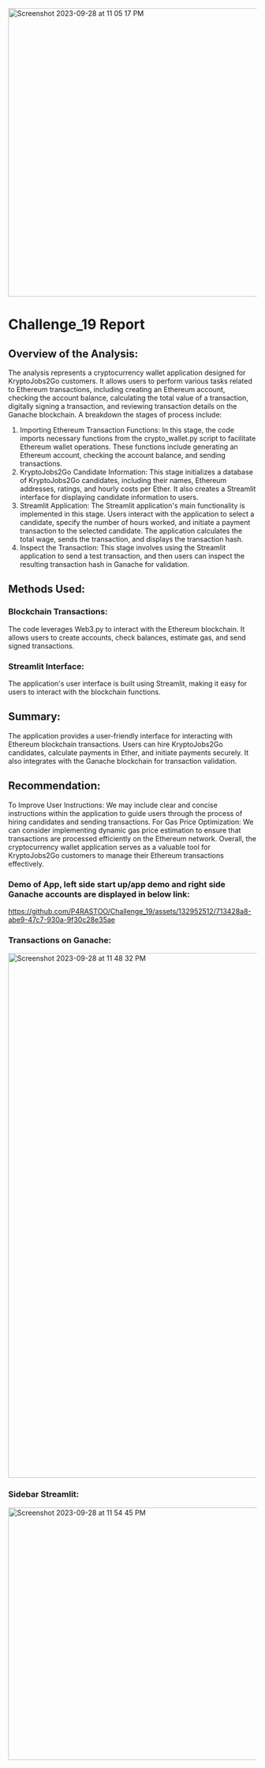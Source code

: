 
<img width="584" alt="Screenshot 2023-09-28 at 11 05 17 PM" src="https://github.com/P4RASTOO/Challenge_19/assets/132952512/0dc013a0-c05f-4f75-a6b9-3b5b45bf1cf8">

# Challenge_19 Report
## Overview of the Analysis:
The analysis represents a cryptocurrency wallet application designed for KryptoJobs2Go customers. It allows users to perform various tasks related to Ethereum transactions, including creating an Ethereum account, checking the account balance, calculating the total value of a transaction, digitally signing a transaction, and reviewing transaction details on the Ganache blockchain. A breakdown the stages of process include:

1)   Importing Ethereum Transaction Functions: In this stage, the code imports necessary functions from the crypto_wallet.py script to facilitate Ethereum wallet operations. These functions include generating an Ethereum account, checking the account balance, and sending transactions.
2)   KryptoJobs2Go Candidate Information: This stage initializes a database of KryptoJobs2Go candidates, including their names, Ethereum addresses, ratings, and hourly costs per Ether. It also creates a Streamlit interface for displaying candidate information to users.
3)   Streamlit Application: The Streamlit application's main functionality is implemented in this stage. Users interact with the application to select a candidate, specify the number of hours worked, and initiate a payment transaction to the selected candidate. The application calculates the total wage, sends the transaction, and displays the transaction hash.
4)   Inspect the Transaction: This stage involves using the Streamlit application to send a test transaction, and then users can inspect the resulting transaction hash in Ganache for validation.

## Methods Used:
### Blockchain Transactions:
The code leverages Web3.py to interact with the Ethereum blockchain. It allows users to create accounts, check balances, estimate gas, and send signed transactions.
### Streamlit Interface: 
The application's user interface is built using Streamlit, making it easy for users to interact with the blockchain functions.

## Summary:
The application provides a user-friendly interface for interacting with Ethereum blockchain transactions. Users can hire KryptoJobs2Go candidates, calculate payments in Ether, and initiate payments securely. It also integrates with the Ganache blockchain for transaction validation.

## Recommendation:
To Improve User Instructions: We may include clear and concise instructions within the application to guide users through the process of hiring candidates and sending transactions.
For Gas Price Optimization: We can consider implementing dynamic gas price estimation to ensure that transactions are processed efficiently on the Ethereum network.
Overall, the cryptocurrency wallet application serves as a valuable tool for KryptoJobs2Go customers to manage their Ethereum transactions effectively.

### Demo of App, left side start up/app demo and right side Ganache accounts are displayed in below link:
https://github.com/P4RASTOO/Challenge_19/assets/132952512/713428a8-abe9-47c7-930a-9f30c28e35ae




### Transactions on Ganache:
<img width="1062" alt="Screenshot 2023-09-28 at 11 48 32 PM" src="https://github.com/P4RASTOO/Challenge_19/assets/132952512/dfd45aab-8d8f-420a-bd61-8b4aeb097f21">

### Sidebar Streamlit:
<img width="511" alt="Screenshot 2023-09-28 at 11 54 45 PM" src="https://github.com/P4RASTOO/Challenge_19/assets/132952512/0e36755f-3f49-455b-998c-d80f3d3e79ef">

